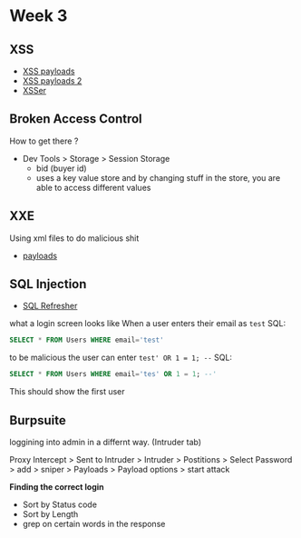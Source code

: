 # Week 3

## XSS

- [XSS payloads](https://github.com/payloadbox/xss-payload-list)
- [XSS payloads 2](https://github.com/pgaijin66/XSS-Payloads/blob/master/payload/payload.txt)
- [XSSer](https://github.com/epsylon/xsser)

## Broken Access Control

How to get there ?

- Dev Tools > Storage > Session Storage
  - bid (buyer id)
  - uses a key value store and by changing stuff in the store, you are able to access different values

## XXE

Using xml files to do malicious shit

- [payloads](https://github.com/payloadbox/xxe-injection-payload-list)

## SQL Injection

- [SQL Refresher](https://www.w3schools.com/sql/)

what a login screen looks like When a user enters their email as `test`
SQL:

```sql
SELECT * FROM Users WHERE email='test'
```

to be malicious the user can enter `test' OR 1 = 1; --`
SQL:

```sql
SELECT * FROM Users WHERE email='tes' OR 1 = 1; --'
```

This should show the first user

## Burpsuite

loggining into admin in a differnt way. (Intruder tab)

Proxy Intercept > Sent to Intruder > Intruder > Postitions > Select Password > add > sniper > Payloads > Payload options > start attack

**Finding the correct login**

- Sort by Status code
- Sort by Length
- grep on certain words in the response
